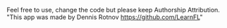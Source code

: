 Feel free to use, change the code but please keep Authorship Attribution. 
"This app was made by Dennis Rotnov https://github.com/LearnFL"
